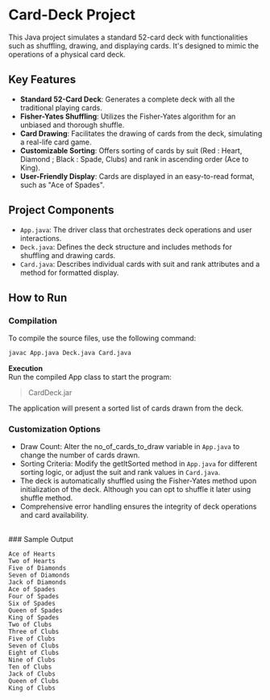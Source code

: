 # Card-Deck Project

This Java project simulates a standard 52-card deck with functionalities such as shuffling, drawing, and displaying cards. It's designed to mimic the operations of a physical card deck.

## Key Features

- **Standard 52-Card Deck**: Generates a complete deck with all the traditional playing cards.
- **Fisher-Yates Shuffling**: Utilizes the Fisher-Yates algorithm for an unbiased and thorough shuffle.
- **Card Drawing**: Facilitates the drawing of cards from the deck, simulating a real-life card game.
- **Customizable Sorting**: Offers sorting of cards by suit (Red : Heart, Diamond ; Black : Spade, Clubs) and rank in ascending order (Ace to King).
- **User-Friendly Display**: Cards are displayed in an easy-to-read format, such as "Ace of Spades".

## Project Components

- `App.java`: The driver class that orchestrates deck operations and user interactions.
- `Deck.java`: Defines the deck structure and includes methods for shuffling and drawing cards.
- `Card.java`: Describes individual cards with suit and rank attributes and a method for formatted display.

## How to Run

### Compilation

To compile the source files, use the following command:

```bash
javac App.java Deck.java Card.java
```
**Execution**<br>
Run the compiled App class to start the program:

>CardDeck.jar

The application will present a sorted list of cards drawn from the deck.

### Customization Options
- Draw Count: Alter the no_of_cards_to_draw variable in `App.java` to change the number of cards drawn.
- Sorting Criteria: Modify the getItSorted method in `App.java` for different sorting logic, or adjust the suit and rank values in `Card.java`.
- The deck is automatically shuffled using the Fisher-Yates method upon initialization of the deck. Although you can opt to shuffle it later using shuffle method.
- Comprehensive error handling ensures the integrity of deck operations and card availability.
<br>
### Sample Output 

```
Ace of Hearts
Two of Hearts
Five of Diamonds
Seven of Diamonds
Jack of Diamonds
Ace of Spades
Four of Spades
Six of Spades
Queen of Spades
King of Spades
Two of Clubs
Three of Clubs
Five of Clubs
Seven of Clubs
Eight of Clubs
Nine of Clubs
Ten of Clubs
Jack of Clubs
Queen of Clubs
King of Clubs

